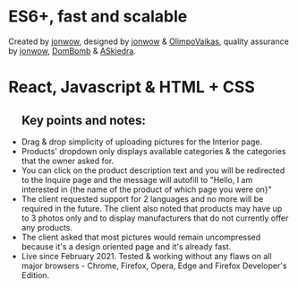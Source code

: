 # ES6+, fast and scalable

<p>Created by <a href="https://github.com/jonwow">jonwow</a>, designed by <a href="https://github.com/jonwow">jonwow</a> & <a href="https://github.com/OlimpoVaikas">OlimpoVaikas</a>, quality assurance by <a href="https://github.com/jonwow">jonwow</a>, <a href="https://github.com/dominykasvil">DomBomb</a> & <a href="https://github.com/askiedra">ASkiedra</a>.</p>

<h1>React, Javascript & HTML + CSS</h1>

<ul>
  <h2><strong>Key points and notes:</strong></h2>
  <li>Drag & drop simplicity of uploading pictures for the Interior page.</li>
  <li>Products' dropdown only displays available categories & the categories that the owner asked for.</li>
  <li>You can click on the product description text and you will be redirected to the Inquire page and the message will autofill to "Hello, I am interested in {the name of the product of which page you were on}"</li>
  <li>The client requested support for 2 languages and no more will be required in the future. The client also noted that products may have up to 3 photos only and to display manufacturers that do not currently offer any products.</li>
  <li>The client asked that most pictures would remain uncompressed because it's a design oriented page and it's already fast.</li>
  <li>Live since February 2021. Tested & working without any flaws on all major browsers - Chrome, Firefox, Opera, Edge and Firefox Developer's Edition.</li>
</ul>
